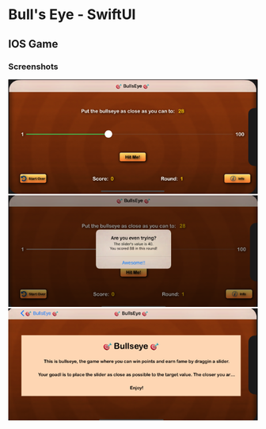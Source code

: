 # Bull's Eye - SwiftUI 
## IOS Game
### Screenshots
![](/screenshot_1.png)
![](/screenshot_2.png)
![](/screenshot_3.png)
